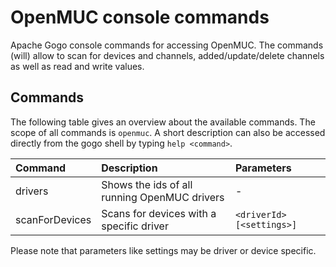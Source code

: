 # OpenMUC console commands
Apache Gogo console commands for accessing OpenMUC. The commands (will) allow to scan for devices and channels,
added/update/delete channels as well as read and write values.

## Commands
The following table gives an overview about the available commands. The scope of all commands is `openmuc`.
A short description can also be accessed directly from the gogo shell by typing `help <command>`.

| Command | Description | Parameters |
|:--------------|:----------------------------|:-----------------|
| drivers | Shows the ids of all running OpenMUC drivers | - |
| scanForDevices | Scans for devices with a specific driver | `<driverId> [<settings>]` |

Please note that parameters like settings may be driver or device specific.
